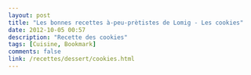 ```yaml
---
layout: post
title: "Les bonnes recettes à-peu-prètistes de Lomig - Les cookies"
date: 2012-10-05 00:57
description: "Recette des cookies"
tags: [Cuisine, Bookmark]
comments: false
link: /recettes/dessert/cookies.html  
---
```

